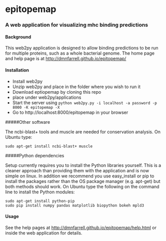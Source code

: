 epitopemap
==========

### A web application for visualizing mhc binding predictions

#### Background

This web2py application is designed to allow binding predictions to be run for multiple proteins, such as a whole bacterial genome. The home page and help page is at http://dmnfarrell.github.io/epitopemap/

#### Installation

* Install web2py
* Unzip web2py and place in the folder where you wish to run it
* Download eptiopemap by cloning this repo
* place under web2py/applications
* Start the server using ```python web2py.py -i localhost -a password -p 8000 -K epitopemap -X```
* Go to http://localhost:8000/epitopemap in your browser

#####Other software

The ncbi-blast+ tools and muscle are needed for conservation analysis. On Ubuntu type:

`sudo apt-get install ncbi-blast+ muscle`

#####Python dependencies

Setup currently requires you to install the Python libraries yourself. This is a cleaner approach than providing them with the application and is now simple on linux. In addition we recommend you use easy_install or pip to install the packages rather than the OS package manager (e.g. apt-get) but both methods should work.
On Ubuntu type the following on the command line to install the Python modules:

```
sudo apt-get install python-pip
sudo pip install numpy pandas matplotlib biopython bokeh mpld3
```

#### Usage

See the help pages at http://dmnfarrell.github.io/epitopemap/help.html or inside the web application for details.

